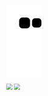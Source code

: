 ![snake svg](https://github.com/swon95/swon95/blob/output/github-contribution-grid-snake.svg)

<img src="https://img.shields.io/badge/Python-3776AB?style=flat-square&logo=python&logoColor=white"/>
<img src="https://img.shields.io/badge/Pandas-150458?style=flat-square&logo=pandas&logoColor=white"/>
